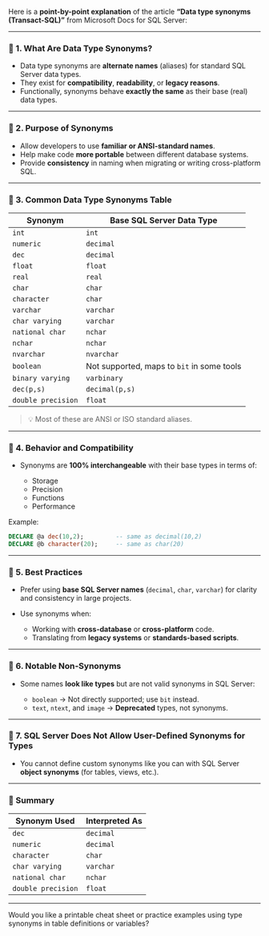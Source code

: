 Here is a **point-by-point explanation** of the article **“Data type synonyms (Transact-SQL)”** from Microsoft Docs for SQL Server:

---

### 🔹 1. **What Are Data Type Synonyms?**

* Data type synonyms are **alternate names** (aliases) for standard SQL Server data types.
* They exist for **compatibility**, **readability**, or **legacy reasons**.
* Functionally, synonyms behave **exactly the same** as their base (real) data types.

---

### 🔹 2. **Purpose of Synonyms**

* Allow developers to use **familiar or ANSI-standard names**.
* Help make code **more portable** between different database systems.
* Provide **consistency** in naming when migrating or writing cross-platform SQL.

---

### 🔹 3. **Common Data Type Synonyms Table**

| Synonym            | Base SQL Server Data Type                  |
| ------------------ | ------------------------------------------ |
| `int`              | `int`                                      |
| `numeric`          | `decimal`                                  |
| `dec`              | `decimal`                                  |
| `float`            | `float`                                    |
| `real`             | `real`                                     |
| `char`             | `char`                                     |
| `character`        | `char`                                     |
| `varchar`          | `varchar`                                  |
| `char varying`     | `varchar`                                  |
| `national char`    | `nchar`                                    |
| `nchar`            | `nchar`                                    |
| `nvarchar`         | `nvarchar`                                 |
| `boolean`          | Not supported, maps to `bit` in some tools |
| `binary varying`   | `varbinary`                                |
| `dec(p,s)`         | `decimal(p,s)`                             |
| `double precision` | `float`                                    |

> 💡 Most of these are ANSI or ISO standard aliases.

---

### 🔹 4. **Behavior and Compatibility**

* Synonyms are **100% interchangeable** with their base types in terms of:

  * Storage
  * Precision
  * Functions
  * Performance

Example:

```sql
DECLARE @a dec(10,2);         -- same as decimal(10,2)
DECLARE @b character(20);     -- same as char(20)
```

---

### 🔹 5. **Best Practices**

* Prefer using **base SQL Server names** (`decimal`, `char`, `varchar`) for clarity and consistency in large projects.
* Use synonyms when:

  * Working with **cross-database** or **cross-platform** code.
  * Translating from **legacy systems** or **standards-based scripts**.

---

### 🔹 6. **Notable Non-Synonyms**

* Some names **look like types** but are not valid synonyms in SQL Server:

  * `boolean` → Not directly supported; use `bit` instead.
  * `text`, `ntext`, and `image` → **Deprecated** types, not synonyms.

---

### 🔹 7. **SQL Server Does Not Allow User-Defined Synonyms for Types**

* You cannot define custom synonyms like you can with SQL Server **object synonyms** (for tables, views, etc.).

---

### 📌 Summary

| Synonym Used       | Interpreted As |
| ------------------ | -------------- |
| `dec`              | `decimal`      |
| `numeric`          | `decimal`      |
| `character`        | `char`         |
| `char varying`     | `varchar`      |
| `national char`    | `nchar`        |
| `double precision` | `float`        |

---

Would you like a printable cheat sheet or practice examples using type synonyms in table definitions or variables?
